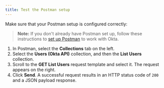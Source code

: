 ```yaml
---
title: Test the Postman setup
---
```

Make sure that your Postman setup is configured correctly:

> **Note:** If you don't already have Postman set up, follow these instructions to [set up Postman](/code/rest/) to work with Okta.

1. In Postman, select the **Collections** tab on the left.
2. Select the **Users (Okta API)** collection, and then the **List Users** collection.
3. Scroll to the **GET List Users** request template and select it. The request appears on the right.
4. Click **Send**. A successful request results in an HTTP status code of `200` and a JSON payload response.

<NextSectionLink/>
